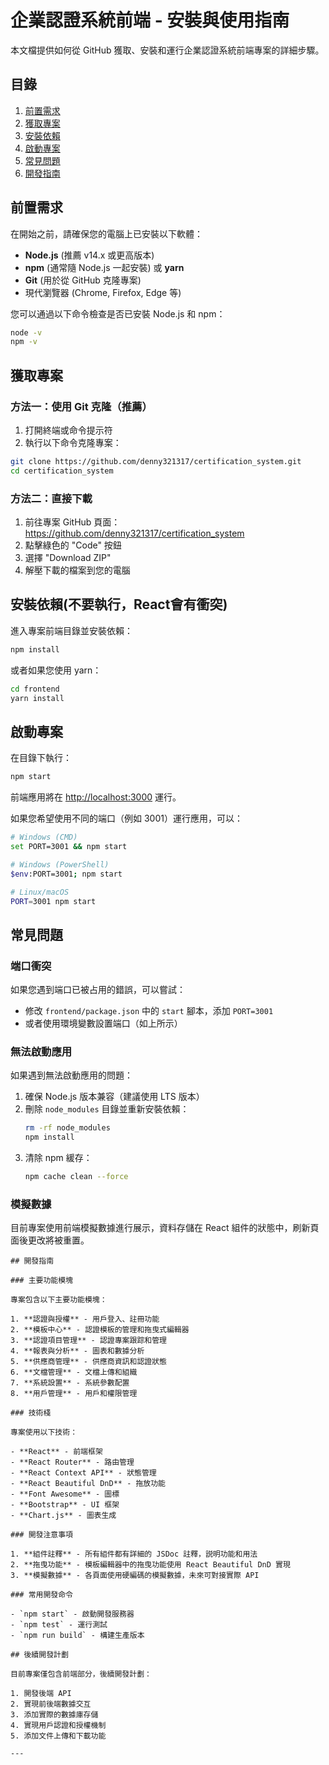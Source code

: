 # 企業認證系統前端 - 安裝與使用指南

本文檔提供如何從 GitHub 獲取、安裝和運行企業認證系統前端專案的詳細步驟。

## 目錄

1. [前置需求](#前置需求)
2. [獲取專案](#獲取專案)
3. [安裝依賴](#安裝依賴)
4. [啟動專案](#啟動專案)
5. [常見問題](#常見問題)
6. [開發指南](#開發指南)

## 前置需求

在開始之前，請確保您的電腦上已安裝以下軟體：

- **Node.js** (推薦 v14.x 或更高版本)
- **npm** (通常隨 Node.js 一起安裝) 或 **yarn**
- **Git** (用於從 GitHub 克隆專案)
- 現代瀏覽器 (Chrome, Firefox, Edge 等)

您可以通過以下命令檢查是否已安裝 Node.js 和 npm：

```bash
node -v
npm -v
```

## 獲取專案

### 方法一：使用 Git 克隆（推薦）

1. 打開終端或命令提示符
2. 執行以下命令克隆專案：

```bash
git clone https://github.com/denny321317/certification_system.git
cd certification_system
```

### 方法二：直接下載

1. 前往專案 GitHub 頁面：https://github.com/denny321317/certification_system
2. 點擊綠色的 "Code" 按鈕
3. 選擇 "Download ZIP"
4. 解壓下載的檔案到您的電腦

## 安裝依賴(不要執行，React會有衝突)

進入專案前端目錄並安裝依賴：

```bash
npm install
```

或者如果您使用 yarn：

```bash
cd frontend
yarn install
```

## 啟動專案

在目錄下執行：

```bash
npm start
```

前端應用將在 [http://localhost:3000](http://localhost:3000) 運行。

如果您希望使用不同的端口（例如 3001）運行應用，可以：

```bash
# Windows (CMD)
set PORT=3001 && npm start

# Windows (PowerShell)
$env:PORT=3001; npm start

# Linux/macOS
PORT=3001 npm start
```

## 常見問題

### 端口衝突

如果您遇到端口已被占用的錯誤，可以嘗試：

- 修改 `frontend/package.json` 中的 `start` 腳本，添加 `PORT=3001`
- 或者使用環境變數設置端口（如上所示）

### 無法啟動應用

如果遇到無法啟動應用的問題：

1. 確保 Node.js 版本兼容（建議使用 LTS 版本）
2. 刪除 `node_modules` 目錄並重新安裝依賴：
   ```bash
   rm -rf node_modules
   npm install
   ```
3. 清除 npm 緩存：
   ```bash
   npm cache clean --force
   ```

### 模擬數據

目前專案使用前端模擬數據進行展示，資料存儲在 React 組件的狀態中，刷新頁面後更改將被重置。

```
## 開發指南

### 主要功能模塊

專案包含以下主要功能模塊：

1. **認證與授權** - 用戶登入、註冊功能
2. **模板中心** - 認證模板的管理和拖曳式編輯器
3. **認證項目管理** - 認證專案跟踪和管理
4. **報表與分析** - 圖表和數據分析
5. **供應商管理** - 供應商資訊和認證狀態
6. **文檔管理** - 文檔上傳和組織
7. **系統設置** - 系統參數配置
8. **用戶管理** - 用戶和權限管理

### 技術棧

專案使用以下技術：

- **React** - 前端框架
- **React Router** - 路由管理
- **React Context API** - 狀態管理
- **React Beautiful DnD** - 拖放功能
- **Font Awesome** - 圖標
- **Bootstrap** - UI 框架
- **Chart.js** - 圖表生成

### 開發注意事項

1. **組件註釋** - 所有組件都有詳細的 JSDoc 註釋，説明功能和用法
2. **拖曳功能** - 模板編輯器中的拖曳功能使用 React Beautiful DnD 實現
3. **模擬數據** - 各頁面使用硬編碼的模擬數據，未來可對接實際 API

### 常用開發命令

- `npm start` - 啟動開發服務器
- `npm test` - 運行測試
- `npm run build` - 構建生產版本

## 後續開發計劃

目前專案僅包含前端部分，後續開發計劃：

1. 開發後端 API
2. 實現前後端數據交互
3. 添加實際的數據庫存儲
4. 實現用戶認證和授權機制
5. 添加文件上傳和下載功能

---